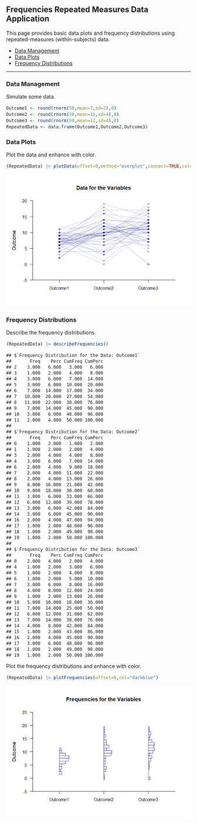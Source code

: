 
## Frequencies Repeated Measures Data Application

This page provides basic data plots and frequency distributions using
repeated-measures (within-subjects) data.

- [Data Management](#data-management)
- [Data Plots](#data-plots)
- [Frequency Distributions](#frequency-distributions)

------------------------------------------------------------------------

### Data Management

Simulate some data.

``` r
Outcome1 <- round(rnorm(50,mean=7,sd=2),0)
Outcome2 <- round(rnorm(50,mean=11,sd=4),0)
Outcome3 <- round(rnorm(50,mean=12,sd=4),0)
RepeatedData <- data.frame(Outcome1,Outcome2,Outcome3)
```

### Data Plots

Plot the data and enhance with color.

``` r
(RepeatedData) |> plotData(offset=0,method="overplot",connect=TRUE,col="darkblue")
```

![](figures/Frequencies-Repeated-Data-1.png)<!-- -->

### Frequency Distributions

Describe the frequency distributions.

``` r
(RepeatedData) |> describeFrequencies()
```

    ## $`Frequency Distribution for the Data: Outcome1`
    ##       Freq    Perc CumFreq CumPerc
    ## 2    3.000   6.000   3.000   6.000
    ## 3    1.000   2.000   4.000   8.000
    ## 4    3.000   6.000   7.000  14.000
    ## 5    3.000   6.000  10.000  20.000
    ## 6    7.000  14.000  17.000  34.000
    ## 7   10.000  20.000  27.000  54.000
    ## 8   11.000  22.000  38.000  76.000
    ## 9    7.000  14.000  45.000  90.000
    ## 10   3.000   6.000  48.000  96.000
    ## 11   2.000   4.000  50.000 100.000
    ## 
    ## $`Frequency Distribution for the Data: Outcome2`
    ##       Freq    Perc CumFreq CumPerc
    ## 0    1.000   2.000   1.000   2.000
    ## 1    1.000   2.000   2.000   4.000
    ## 3    2.000   4.000   4.000   8.000
    ## 4    3.000   6.000   7.000  14.000
    ## 6    2.000   4.000   9.000  18.000
    ## 7    2.000   4.000  11.000  22.000
    ## 8    2.000   4.000  13.000  26.000
    ## 9    8.000  16.000  21.000  42.000
    ## 10   9.000  18.000  30.000  60.000
    ## 11   3.000   6.000  33.000  66.000
    ## 12   6.000  12.000  39.000  78.000
    ## 13   3.000   6.000  42.000  84.000
    ## 14   3.000   6.000  45.000  90.000
    ## 16   2.000   4.000  47.000  94.000
    ## 17   1.000   2.000  48.000  96.000
    ## 18   1.000   2.000  49.000  98.000
    ## 19   1.000   2.000  50.000 100.000
    ## 
    ## $`Frequency Distribution for the Data: Outcome3`
    ##       Freq    Perc CumFreq CumPerc
    ## 0    2.000   4.000   2.000   4.000
    ## 4    1.000   2.000   3.000   6.000
    ## 5    1.000   2.000   4.000   8.000
    ## 6    1.000   2.000   5.000  10.000
    ## 7    3.000   6.000   8.000  16.000
    ## 8    4.000   8.000  12.000  24.000
    ## 9    1.000   2.000  13.000  26.000
    ## 10   5.000  10.000  18.000  36.000
    ## 11   7.000  14.000  25.000  50.000
    ## 12   6.000  12.000  31.000  62.000
    ## 13   7.000  14.000  38.000  76.000
    ## 14   4.000   8.000  42.000  84.000
    ## 15   1.000   2.000  43.000  86.000
    ## 16   2.000   4.000  45.000  90.000
    ## 17   3.000   6.000  48.000  96.000
    ## 18   1.000   2.000  49.000  98.000
    ## 19   1.000   2.000  50.000 100.000

Plot the frequency distributions and enhance with color.

``` r
(RepeatedData) |> plotFrequencies(offset=0,col="darkblue")
```

![](figures/Frequencies-Repeated-Frequencies-1.png)<!-- -->
